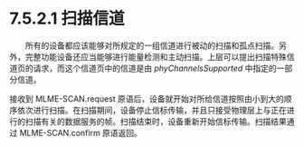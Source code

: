 # 7.5.2.1 扫描信道
　　所有的设备都应该能够对所规定的一组信道进行被动的扫描和孤点扫描。另外，完整功能设备还应当能够进行能量检测和主动扫描。上层可以提出扫描特殊信道页的请求，而这个信道页中的信道是由 *phyChannelsSupported* 中指定的一部分信道。
  
  接收到 MLME-SCAN.request 原语后，设备就开始对所给信道按照由小到大的顺序依次进行扫描。在扫描期间，设备停止信标传输，并且只接受物理层上与正在进行的扫描有关的数据服务的帧。扫描结束时，设备重新开始信标传输。扫描结果通过 MLME-SCAN.confirm 原语返回。
